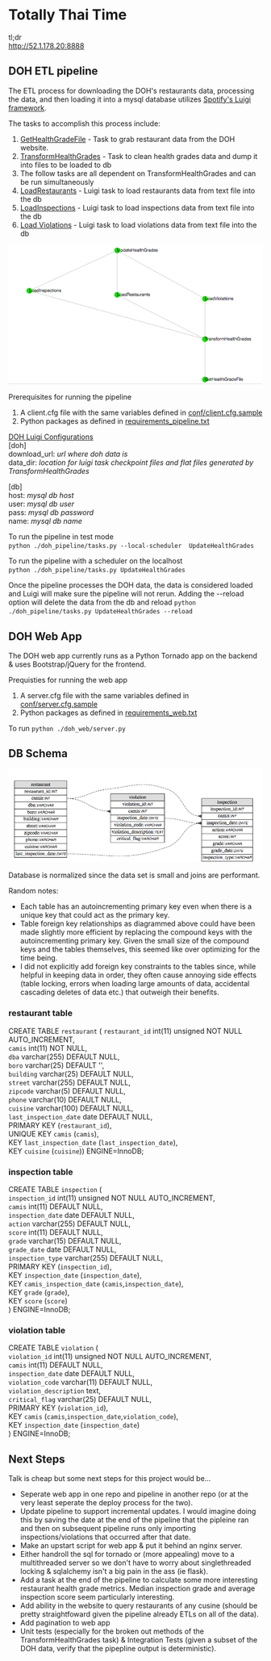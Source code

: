 # Totally Thai Time

tl;dr  
http://52.1.178.20:8888  

## DOH ETL pipeline

The ETL process for downloading the DOH's restaurants data, processing the data, and then loading it into a mysql database utilizes [Spotify's Luigi framework](https://github.com/spotify/luigi).

The tasks to accomplish this process include:

1. [GetHealthGradeFile](doh_pipeline/tasks.py#L13) - Task to grab restaurant data from the DOH website.
2. [TransformHealthGrades](doh_pipeline/tasks.py#L40) - Task to clean health grades data and dump it into files to be loaded to db
3.  The follow tasks are all dependent on TransformHealthGrades and can be run simultaneously
  1.  [LoadRestaurants](doh_pipeline/tasks.py#L314)  - Luigi task to load restaurants data from text file into the db
  2.  [LoadInspections](doh_pipeline/tasks.py#L297) - Luigi task to load inspections data from text file into the db
  3.  [Load Violations](doh_pipeline/tasks.py#L283) - Luigi task to load violations data from text file into the db

![](doc/doh_pipeline.png)

Prerequisites for running the pipeline  
1. A client.cfg file with the same variables defined in [conf/client.cfg.sample](conf/client.cfg.sample)  
2. Python packages as defined in [requirements_pipeline.txt](requirements_pipeline.txt)    

[DOH Luigi Configurations](conf/client.cfg.sample)  
[doh]  
download_url: *url where doh data is*  
data_dir: *location for luigi task checkpoint files and flat files generated by TransformHealthGrades*  

[db]  
host: *mysql db host*  
user: *mysql db user*  
pass: *mysql db password*  
name: *mysql db name*  

To run the pipeline in test mode  
`python ./doh_pipeline/tasks.py --local-scheduler  UpdateHealthGrades`

To run the pipeline with a scheduler on the localhost  
`python ./doh_pipeline/tasks.py UpdateHealthGrades`

Once the pipeline processes the DOH data, the data is considered loaded and Luigi will make sure the pipeline will not rerun.  Adding the --reload option will delete the data from the db and reload `python ./doh_pipeline/tasks.py UpdateHealthGrades --reload`

## DOH Web App
The DOH web app currently runs as a Python Tornado app on the backend & uses Bootstrap/jQuery for the frontend.

Prequisties for running the web app
1. A server.cfg file with the same variables defined in [conf/server.cfg.sample](conf/server.cfg.sample)  
2. Python packages as defined in [requirements_web.txt](requirements_web.txt)  

To run
`python ./doh_web/server.py`

## DB Schema

![](doc/doh_db.png)

Database is normalized since the data set is small and joins are performant.

Random notes:
* Each table has an autoincrementing primary key even when there is a unique key that could act as the primary key.  
* Table foreign key relationships as diagrammed above could have been made slightly more efficient by replacing the compound keys with the autoincrementing primary key. Given the small size of the compound keys and the tables themselves, this seemed like over optimizing for the time being.
* I did not explicitly add foreign key constraints to the tables since, while helpful in keeping data in order, they often cause annoying side effects (table locking, errors when loading large amounts of data, accidental cascading deletes of data etc.) that outweigh their benefits.

### restaurant table
CREATE TABLE `restaurant` (
  `restaurant_id` int(11) unsigned NOT NULL AUTO_INCREMENT,  
  `camis` int(11) NOT NULL,  
  `dba` varchar(255) DEFAULT NULL,  
  `boro` varchar(25) DEFAULT '',  
  `building` varchar(25) DEFAULT NULL,  
  `street` varchar(255) DEFAULT NULL,  
  `zipcode` varchar(5) DEFAULT NULL,  
  `phone` varchar(10) DEFAULT NULL,  
  `cuisine` varchar(100) DEFAULT NULL,  
  `last_inspection_date` date DEFAULT NULL,  
  PRIMARY KEY (`restaurant_id`),  
  UNIQUE KEY `camis` (`camis`),  
  KEY `last_inspection_date` (`last_inspection_date`),  
  KEY `cuisine` (`cuisine`)) ENGINE=InnoDB;  

### inspection table
CREATE TABLE `inspection` (  
  `inspection_id` int(11) unsigned NOT NULL AUTO_INCREMENT,  
  `camis` int(11) DEFAULT NULL,  
  `inspection_date` date DEFAULT NULL,  
  `action` varchar(255) DEFAULT NULL,  
  `score` int(11) DEFAULT NULL,  
  `grade` varchar(15) DEFAULT NULL,  
  `grade_date` date DEFAULT NULL,  
  `inspection_type` varchar(255) DEFAULT NULL,  
  PRIMARY KEY (`inspection_id`),  
  KEY `inspection_date` (`inspection_date`),  
  KEY `camis_inspection_date` (`camis`,`inspection_date`),  
  KEY `grade` (`grade`),  
  KEY `score` (`score`)  
) ENGINE=InnoDB;

### violation table
CREATE TABLE `violation` (  
  `violation_id` int(11) unsigned NOT NULL AUTO_INCREMENT,  
  `camis` int(11) DEFAULT NULL,  
  `inspection_date` date DEFAULT NULL,  
  `violation_code` varchar(11) DEFAULT NULL,  
  `violation_description` text,  
  `critical_flag` varchar(25) DEFAULT NULL,  
  PRIMARY KEY (`violation_id`),  
  KEY `camis` (`camis`,`inspection_date`,`violation_code`),  
  KEY `inspection_date` (`inspection_date`)  
) ENGINE=InnoDB;

## Next Steps

Talk is cheap but some next steps for this project would be...  

* Seperate web app in one repo and pipeline in another repo (or at the very least seperate the deploy process for the two).
* Update pipeline to support incremental updates.  I would imagine doing this by saving the date at the end of the pipeline that the pipleine ran and then on subsequent pipeline runs only importing inspections/violations that occurred after that date.
* Make an upstart script for web app & put it behind an nginx server.
* Either handroll the sql for tornado or (more appealing) move to a multithreaded server so we don't have to worry about singlethreaded locking & sqlalchemy isn't a big pain in the ass (ie flask).
* Add a task at the end of the pipeline to calculate some more interesting restaurant health grade metrics.  Median inspection grade and average inspection score seem particularly interesting.
* Add ability in the website to query restaurants of any cusine (should be pretty straightfoward given the pipeline already ETLs on all of the data).
* Add pagination to web app
* Unit tests (especially for the broken out methods of the TransformHealthGrades task) & Integration Tests (given a subset of the DOH data, verify that the pipepline output is deterministic).
